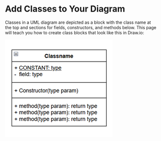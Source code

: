 # Add Classes to Your Diagram

Classes in a UML diagram are depicted as a block with the class name at the top and sections for fields, constructors, and methods below. This page will teach you how to create class blocks that look like this in Draw.io:

![UML class block example](./assets/class_eg.png "Class Block")
